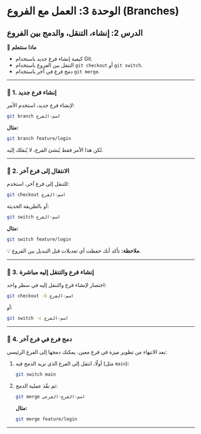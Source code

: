 # الوحدة 3: العمل مع الفروع (Branches)
## الدرس 2: إنشاء، التنقل، والدمج بين الفروع

🧠 **ماذا ستتعلم**
* كيفية إنشاء فرع جديد باستخدام Git.
* التنقل بين الفروع باستخدام `git checkout` أو `git switch`.
* دمج فرع في آخر باستخدام `git merge`.

---

### 🧾 1. إنشاء فرع جديد
لإنشاء فرع جديد، استخدم الأمر:
```bash
git branch اسم-الفرع
```
**مثال:**
```bash
git branch feature/login
```
لكن هذا الأمر فقط يُنشئ الفرع، لا يُنقلك إليه.

---

### 🧾 2. الانتقال إلى فرع آخر
للتنقل إلى فرع آخر، استخدم:
```bash
git checkout اسم-الفرع
```
أو بالطريقة الحديثة:
```bash
git switch اسم-الفرع
```
**مثال:**
```bash
git switch feature/login
```
💡 **ملاحظة:** تأكد أنك حفظت أي تعديلات قبل التبديل بين الفروع.

---

### 🧾 3. إنشاء فرع والتنقل إليه مباشرة
اختصار لإنشاء فرع والتنقل إليه في سطر واحد:
```bash
git checkout -b اسم-الفرع
```
أو:
```bash
git switch -c اسم-الفرع
```
---

### 🧾 4. دمج فرع في فرع آخر
بعد الانتهاء من تطوير ميزة في فرع معين، يمكنك دمجها إلى الفرع الرئيسي:

1.  أولًا، انتقل إلى الفرع الذي تريد الدمج فيه (مثل `main`):
    ```bash
    git switch main
    ```
2.  ثم نفّذ عملية الدمج:
    ```bash
    git merge اسم-الفرع-الفرعي
    ```
    **مثال:**
    ```bash
    git merge feature/login
    ```

---



